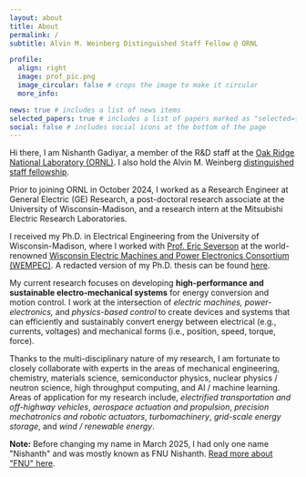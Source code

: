 ```yaml
---
layout: about
title: About
permalink: /
subtitle: Alvin M. Weinberg Distinguished Staff Fellow @ ORNL

profile:
  align: right
  image: prof_pic.png
  image_circular: false # crops the image to make it circular
  more_info:

news: true # includes a list of news items
selected_papers: true # includes a list of papers marked as "selected={true}"
social: false # includes social icons at the bottom of the page
---
```


Hi there, I am Nishanth Gadiyar, a member of the R&D staff at the [Oak Ridge National Laboratory (ORNL)](https://www.ornl.gov/staff-profile/fnu-nishanth). I also hold the Alvin M. Weinberg [distinguished staff fellowship](https://www.ornl.gov/careers/distinguished-fellowships).

Prior to joining ORNL in October 2024, I worked as a Research Engineer at General Electric (GE) Research, a post-doctoral research associate at the University of Wisconsin-Madison, and a research intern at the Mitsubishi Electric Research Laboratories.

I received my Ph.D. in Electrical Engineering from the University of Wisconsin-Madison, where I worked with [Prof. Eric Severson](https://elev.umn.edu/) at the world-renowned [Wisconsin Electric Machines and Power Electronics Consortium (WEMPEC)](https://wempec.wisc.edu/). A redacted version of my Ph.D. thesis can be found [here](https://www.researchgate.net/publication/380099454_An_Investigation_of_Power_Dense_Axial_Flux_Electric_Machines_to_Electrify_Off-Highway_Vehicles_Chapters_1_-_7).

My current research focuses on developing **high-performance and sustainable electro-mechanical systems** for energy conversion and motion control. I work at the intersection of *electric machines, power-electronics,* and *physics-based control*
to create devices and systems that can efficiently and sustainably convert energy between electrical (e.g., currents, voltages) and mechanical forms (i.e., position, speed, torque, force). 

Thanks to the multi-disciplinary nature of my research, I am fortunate to closely collaborate with experts in the areas of mechanical engineering, chemistry, materials science, semiconductor physics, nuclear physics / neutron science, high throughput computing, and AI / machine learning.
Areas of application for my research include, *electrified transportation and off-highway vehicles*, *aerospace actuation and propulsion*, *precision mechatronics and robotic actuators*, *turbomachinery*, *grid-scale energy storage*, and *wind / renewable energy*.

**Note:** Before changing my name in March 2025, I had only one name "Nishanth" and was mostly known as FNU Nishanth. [Read more about "FNU" here](https://viveksinghblog.medium.com/change-my-name-remove-fnu-9bb5687e44c). 
